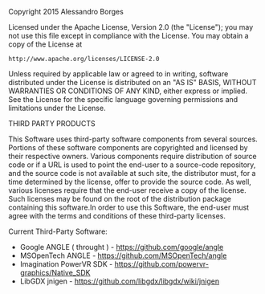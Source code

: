 Copyright 2015 Alessandro Borges

Licensed under the Apache License, Version 2.0 (the "License");
you may not use this file except in compliance with the License.
You may obtain a copy of the License at

    http://www.apache.org/licenses/LICENSE-2.0

Unless required by applicable law or agreed to in writing, software
distributed under the License is distributed on an "AS IS" BASIS,
WITHOUT WARRANTIES OR CONDITIONS OF ANY KIND, either express or implied.
See the License for the specific language governing permissions and
limitations under the License.

THIRD PARTY PRODUCTS

This Software uses third-party software components from several sources. Portions of these software components are copyrighted and licensed by their respective owners. Various components require distribution of source code or if a URL is used to point the end-user to a source-code repository, and the source code is not available at such site, the distributor must, for a time determined by the license, offer to provide the source code. As well, various licenses require that the end-user receive a copy of the license. Such licenses may be found on the root of the distribution  package containing this software.In order to use this Software, the end-user must agree with the terms and conditions of these third-party licenses. 

Current Third-Party Software:

- Google ANGLE ( throught ) - https://github.com/google/angle 
- MSOpenTech ANGLE - https://github.com/MSOpenTech/angle 
- Imagination PowerVR SDK - https://github.com/powervr-graphics/Native_SDK
- LibGDX jnigen - https://github.com/libgdx/libgdx/wiki/jnigen
